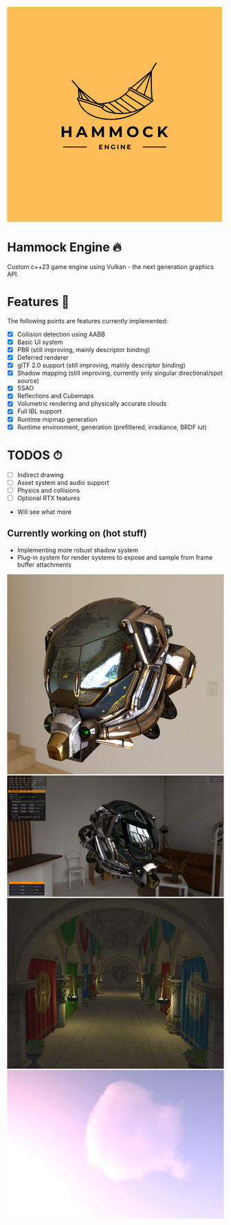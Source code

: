 ![Hammock Engine Logo](https://raw.githubusercontent.com/elliahu/HammockEngine/master/docs/img/hammock-engine-logo.png)

# Hammock Engine 🔥
Custom c++23 game engine using Vulkan - the next generation graphics API.

# Features 🚀
The following points are features currently implemented:
- [x] Collision detection using AABB
- [x] Basic UI system
- [x] PBR (still improving, mainly descriptor binding)
- [x] Deferred renderer
- [x] glTF 2.0 support (still improving, mainly descriptor binding)
- [x] Shadow mapping (still improving, currently only singular directional/spot source)
- [x] SSAO
- [x] Reflections and Cubemaps
- [x] Volumetric rendering and physically accurate clouds
- [x] Full IBL support 
- [x] Runtime mipmap generation
- [x] Runtime environment, generation (prefiltered, irradiance, BRDF lut)

# TODOS ⏱
- [ ] Indirect drawing 
- [ ] Asset system and audio support
- [ ] Physics and collisions
- [ ] Optional RTX features
- Will see what more

## Currently working on (hot stuff)
- Implementing more robust shadow system
- Plug-in system for render systems to expose and sample from frame buffer attachments

![img](https://raw.githubusercontent.com/elliahu/HammockEngine/master/docs/img/IBL.png)
![img](https://raw.githubusercontent.com/elliahu/HammockEngine/master/docs/img/damaged_helmet1.png)
![img](https://raw.githubusercontent.com/elliahu/HammockEngine/master/docs/img/deferred.png)
![img](https://raw.githubusercontent.com/elliahu/HammockEngine/master/docs/img/cloud.png)


